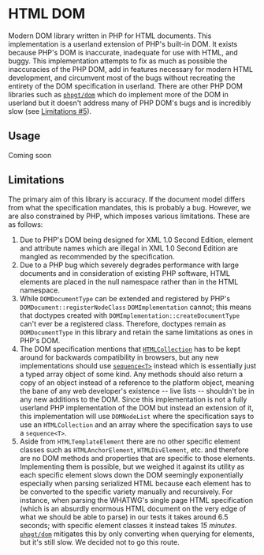 [a]: https://dom.spec.whatwg.org/#htmlcollection
[b]: https://webidl.spec.whatwg.org/#idl-sequence
[c]: https://packagist.org/packages/phpgt/dom
[d]: https://html.spec.whatwg.org
[e]: #limitations

# HTML DOM #

Modern DOM library written in PHP for HTML documents. This implementation is a userland extension of PHP's built-in DOM. It exists because PHP's DOM is inaccurate, inadequate for use with HTML, and buggy. This implementation attempts to fix as much as possible the inaccuracies of the PHP DOM, add in features necessary for modern HTML development, and circumvent most of the bugs without recreating the entirety of the DOM specification in userland. There are other PHP DOM libraries such as [`phpgt/dom`][c] which do implement more of the DOM in userland but it doesn't address many of PHP DOM's bugs and is incredibly slow (see [Limitations \#5][e]).

## Usage ##

Coming soon

## Limitations ##

The primary aim of this library is accuracy. If the document model differs from what the specification mandates, this is probably a bug. However, we are also constrained by PHP, which imposes various limitations. These are as follows:

1. Due to PHP's DOM being designed for XML 1.0 Second Edition, element and attribute names which are illegal in XML 1.0 Second Edition are mangled as recommended by the specification.
2. Due to a PHP bug which severely degrades performance with large documents and in consideration of existing PHP software, HTML elements are placed in the null namespace rather than in the HTML namespace.
3. While `DOMDocumentType` can be extended and registered by PHP's `DOMDocument::registerNodeClass` `DOMImplementation` cannot; this means that doctypes created with `DOMImplementation::createDocumentType` can't ever be a registered class. Therefore, doctypes remain as `DOMDocumentType` in this library and retain the same limitations as ones in PHP's DOM.
4. The DOM specification mentions that [`HTMLCollection`][a] has to be kept around for backwards compatibility in browsers, but any new implementations should use [`sequence<T>`][b] instead which is essentially just a typed array object of some kind. Any methods should also return a copy of an object instead of a reference to the platform object, meaning the bane of any web developer's existence -- live lists -- shouldn't be in any new additions to the DOM. Since this implementation is not a fully userland PHP implementation of the DOM but instead an extension of it, this implementation will use `DOMNodeList` where the specification says to use an `HTMLCollection` and an array where the specification says to use a `sequence<T>`.
5. Aside from `HTMLTemplateElement` there are no other specific element classes such as `HTMLAnchorElement`, `HTMLDivElement`, etc. and therefore are no DOM methods and properties that are specific to those elements. Implementing them is possible, but we weighed it against its utility as each specific element slows down the DOM seemingly exponentially especially when parsing serialized HTML because each element has to be converted to the specific variety manually and recursively. For instance, when parsing the WHATWG's single page HTML specification (which is an absurdly enormous HTML document on the very edge of what we should be able to parse) in our tests it takes around 6.5 seconds; with specific element classes it instead takes *15 minutes*. [`phpgt/dom`][c] mitigates this by only converting when querying for elements, but it's still slow. We decided not to go this route.